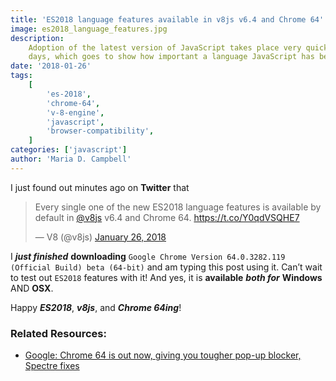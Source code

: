 ```yaml
---
title: 'ES2018 language features available in v8js v6.4 and Chrome 64'
image: es2018_language_features.jpg
description:
    Adoption of the latest version of JavaScript takes place very quickly these
    days, which goes to show how important a language JavaScript has become!
date: '2018-01-26'
tags:
    [
        'es-2018',
        'chrome-64',
        'v-8-engine',
        'javascript',
        'browser-compatibility',
    ]
categories: ['javascript']
author: 'Maria D. Campbell'
---
```


I just found out minutes ago on **Twitter** that

<blockquote class="twitter-tweet" data-lang="en">
<p dir="ltr" lang="en">Every single one of the new ES2018 language features is available by default in <a href="https://twitter.com/v8js?ref_src=twsrc%5Etfw">@v8js</a> v6.4 and Chrome 64. <a href="https://t.co/Y0qdVSQHE7">https://t.co/Y0qdVSQHE7</a></p>
— V8 (@v8js) <a href="https://twitter.com/v8js/status/956976954074267648?ref_src=twsrc%5Etfw">January 26, 2018</a></blockquote>
<script async="" src="https://platform.twitter.com/widgets.js" charset="utf-8"></script>

I **_just finished_** **downloading**
`Google Chrome Version 64.0.3282.119 (Official Build) beta (64-bit)` and am
typing this post using it. Can’t wait to test out `ES2018` features with it! And
yes, it is **available** **_both for_** **Windows** AND **OSX**.

Happy **_ES2018_**, **_v8js_**, and **_Chrome 64ing_**!

### Related Resources:

-   [Google: Chrome 64 is out now, giving you tougher pop-up blocker, Spectre fixes](https://www.zdnet.com/article/google-chrome-64-is-out-now-giving-you-tougher-pop-up-blocker-spectre-fixes/)
